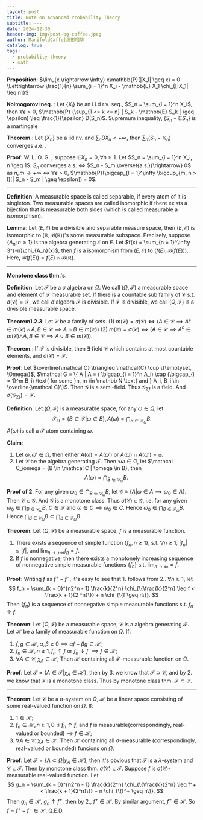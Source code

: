 ```yaml
---
layout: post
title: Note on Advanced Probability Theory
subtitle: ---
date: 2024-12-30
header-img: img/post-bg-coffee.jpeg
author: ManifoldCaffe|流形咖啡
catalog: true
tags:
  - probability-theory
  - math
---
```


**Proposition**: $\lim_{x \rightarrow \infty} x\mathbb{P}(|X_1| \geq x) = 0 \Leftrightarrow \frac{1}{n} \sum_{i = 1}^n X_i - \mathbb{E} X_1 \chi_{[|X_1| \leq n]}$ 

**Kolmogorov ineq.** : Let $\{X_i\}$ be an i.i.d r.v. seq., $S_n = \sum_{i = 1}^n X_i$, then $\forall \epsilon > 0$, $\mathbb{P} (\sup_{1 <= k <= n} | S_k - \mathbb{E} S_k | \geq \epsilon) \leq \frac{1}{\epsilon} D(S_n)$.
Supremum inequality, $\{S_n - \mathbb{E} S_n\}$ is a martingale

**Theorem.**: Let $\{X_n\}$ be a iid r.v. and $\sum_n D X_n < +\infty$, then $\sum_n(S_n - \mathbb X_n)$ converges a.e. .

**Proof**: W. L. O. G. , suppose $\mathbb{E} X_n = 0, \forall n \geq 1$. Let $S_n = \sum_{i = 1}^n X_i, n \geq 1$. $S_n$ converges a.s. $\Leftrightarrow$ $S_n - S_m \overset{a.s.}{\rightarrow} 0$ as $n, m \rightarrow +\infty$ $\Leftrightarrow$ $\forall \epsilon > 0$, $\mathbb{P}(\bigcap_{l = 1}^\infty \bigcup_{m, n > l}[| S_n - S_m | \geq \epsilon]) = 0$.

***

**Definition**: A measurable space is called separable, if every atom of it is singleton. Two measurable spaces are called isomorphic if there exists a bijection that is measurable both sides (which is called measurable a isomorphism). [](https://www.bananaspace.org/wiki/%E8%AE%B2%E4%B9%89:%E9%9B%86%E5%90%88%E8%AE%BA%E5%9F%BA%E7%A1%80_(OperatorP)/%E5%88%9D%E7%AD%89%E6%8F%8F%E8%BF%B0%E9%9B%86%E5%90%88%E8%AE%BA/%E6%A0%87%E5%87%86Borel%E7%A9%BA%E9%97%B4)

**Lemma**: Let $(E, \mathcal{E})$ be a divisible and separable measure space, then $(E, \mathcal{E})$ is isomorphic to $(\mathbb{R}, \mathcal{B}(\mathbb R))$'s some measurable subspace. Precisely, suppose $\{A_n; n \geq 1\}$ is the algebra generating $\mathcal E$ on $E$. Let $f(x) = \sum_{n = 1}^\infty 3^{-n}\chi_{A_n}(x)$, then $f$ is a isomorphism from $(E, \mathcal E)$ to $(f(E), \mathcal B(f(E)))$. Here, $\mathcal B(f(E)) = f(E) \cap \mathcal B(\mathbb R)$.
***

**Monotone class thm.'s**:

**Definition**: Let $\mathcal F$ be a $\sigma$ algebra on $\Omega$. We call $(\Omega, \mathcal F)$ a measurable space and element of $\mathcal F$ measurable set. If there is a countable sub family of $\mathcal C$ s.t. $\sigma(\mathcal C) = \mathcal F$, we call $\sigma$ algebra $\mathcal F$ is divisible. If $\mathcal F$ is divisible, we call $(\Omega, \mathcal F)$ is a divisible measurable space.

**Theorem1.2.3**: Let $\mathcal C$ be a family of sets.
(1) $m(\mathcal C) = \sigma(\mathcal C) \Leftrightarrow (A \in \mathcal C \implies A^c \in m(\mathcal C) \wedge A, B \in \mathcal C \implies A \cap B \in m(\mathcal C)$)
(2) $m(\mathcal C) = \sigma(\mathcal C) \Leftrightarrow (A \in \mathcal C \implies A^c \in m(\mathcal C) \bigwedge A,B \in \mathcal C \implies A \cup B \in m(\mathcal C))$.

**Theorem.**: If $\mathcal F$ is divisible, then $\exists$ field $\mathcal C$ which contains at most countable elements, and $\sigma(\mathcal C) = \mathcal F$.

**Proof**: Let $\overline{\mathcal C} \triangleq \mathcal{C} \cup \{\emptyset, \Omega\}$, $\mathcal G = \{ A | A = ( \bigcap_{i = 1}^n A_i) \cap (\bigcap_{i = 1}^m B_i) \text{ for some }n, m \in \mathbb N \text{ and } A_i, B_i \in \overline{\mathcal C}\}$. Then $\mathcal G$ is a semi-field. Thus $\mathcal G_{\Sigma f}$ is a field. And $\sigma(\mathcal G_{\Sigma f}) = \mathcal F$.

**Definition**: Let $(\Omega, \mathcal F)$ is a measurable space, for any $\omega \in \Omega$, let
$$
\mathcal F_\omega = \{B \in \mathcal F | \omega \in B\}, A(\omega) = \bigcap_{B \in \mathcal F_\omega} B.
$$
$A(\omega)$ is call a $\mathcal F$ atom containing $\omega$.

**Claim**:
1. Let $\omega, \omega' \in \Omega$, then either $A(\omega) = A(\omega')$ or $A(\omega) \cap A(\omega') = \varnothing$.
2. Let $\mathcal C$ be the algebra generating $\mathcal F$. Then $\forall \omega \in \Omega$, let $\mathcal C_\omega = \{B \in \mathcal C | \omega \in B\}, then
$$
A(\omega) = \bigcap_{B \in \mathcal C_\omega} B.
$$

**Proof of 2**:
For any given $\omega_0 \in \bigcap_{B \in \mathcal C_\omega} B$, let $\mathcal G \triangleq \{A | \omega \in A \implies \omega_0 \in A\}$. Then $\mathcal C \subset \mathcal G$. And $\mathcal G$ is a monotone class. Thus $\sigma(\mathcal C) \subset \mathcal G$, i.e. for any given $\omega_0 \in \bigcap_{B \in \mathcal C_\omega} B$, $C \in \mathcal F$ and $\omega \in C \implies \omega_0 \in C$. Hence $\omega_0 \in \bigcap_{B \in \mathcal F_\omega} B$. Hence $\bigcap_{B \in \mathcal C_\omega} B \subset \bigcap_{B \in \mathcal F_\omega} B$.

**Theorem**: Let $(\Omega, \mathcal F)$ be a measurable space, $f$ is a measurable function.
1. There exists a sequence of simple function $\{f_n, n \geq 1\}$, s.t. $\forall n \geq 1$, $|f_n| \leq |f|$, and $\lim_{n \rightarrow +\infty} f_n = f$.
2. If $f$ is nonnegative, then there exists a monotonely increasing sequence of nonnegative simple measurable functions $\{f_n\}$ s.t. $\lim_{n \rightarrow \infty} = f$.

**Proof**: Writing $f$ as $f^+ - f^-$, it's easy to see that 1. follows from 2.. $\forall n \geq 1$, let
$$
f_n = \sum_{k = 0}^{n2^n - 1} \frac{k}{2^n} \chi_{\{\frac{k}{2^n} \leq f < \frac{k + 1}{2 ^n}\}} + n \chi_{\{f \geq n\}}.
$$
Then $\{f_n\}$ is a sequence of nonnegative simple measurable functions s.t. $f_n \uparrow f$.

**Theorem**: Let $(\Omega, \mathcal F)$ be a measurable space, $\mathcal C$ is a algebra generating $\mathcal F$. Let $\mathcal H$ be a family of measurable function on $\Omega$. If:
1. $f, g \in \mathcal H, \alpha, \beta \geq 0 \implies \alpha f + \beta g \in \mathcal H$;
2. $f_n \in \mathcal H, n \geq 1, f_n \uparrow f$ or $f_n \downarrow f$ $\implies f \in \mathcal H$;
3. $\forall A \in \mathcal C, \chi_A \in \mathcal H$,
Then $\mathcal H$ containing all $\mathcal F$-measurable function on $\Omega$.

**Proof**:
Let $\mathcal T = \{A \in \mathcal F | \chi_A \in \mathcal H\}$, then by 3. we know that $\mathcal T \supset \mathcal C$, and by 2. we know that $\mathcal T$ is a monotone class. Thus by monotone class thm. $\mathcal F \subset \mathcal T$.

***

**Theorem**: Let $\mathcal C$ be a $\pi$-system on $\Omega$, $\mathcal H$ be a linear space consisting of some real-valued function on $\Omega$. If:
1. $1 \in \mathcal H$;
2. $f_n \in \mathcal H, n \geq 1, 0 \leq f_n \uparrow f$, and $f$ is measurable(correspondingly, real-valued or bounded) $\implies$ $f \in \mathcal H$;
3. $\forall A \in \mathcal C, \chi_A \in \mathcal H$.
Then $\mathcal H$ containing all $\sigma$-measurable (correspondingly, real-valued or bounded) funcions on $\Omega$.

**Proof**: Let $\mathcal F = \{A \subset \Omega | \chi_A \in \mathcal H\}$, then it's obvious that $\mathcal F$ is a $\lambda$-system and $\mathcal C \subset \mathcal F$. Then by monotone class thm. $\sigma(\mathcal C) \subset \mathcal F$. Suppose $f$ is $\sigma(\mathcal C)$-measurable real-valued function. Let
$$
g_n = \sum_{k = 0}^{n2^n - 1} \frac{k}{2^n} \chi_{\{\frac{k}{2^n} \leq f^+ < \frac{k + 1}{2^n}\}} + n \chi_{\{f^+ \geq n\}},
$$
Then $g_n \in \mathcal H$, $g_n \uparrow f^+$, then by 2., $f^+ \in \mathcal H$. By similar argument, $f^- \in \mathcal H$. So $f = f^+ - f^- \in \mathcal H$. Q.E.D.